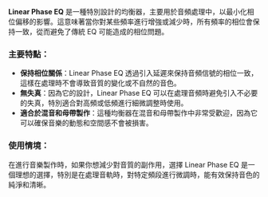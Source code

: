 **Linear Phase EQ** 是一種特別設計的均衡器，主要用於音頻處理中，以最小化相位偏移的影響。這意味著當你對某些頻率進行增強或減少時，所有頻率的相位會保持一致，從而避免了傳統 EQ 可能造成的相位問題。

### 主要特點：

- **保持相位關係**：Linear Phase EQ 透過引入延遲來保持音頻信號的相位一致，這樣在處理時不會導致音質的變化或不自然的音色。
- **無失真**：因為它的設計，Linear Phase EQ 可以在處理音頻時避免引入不必要的失真，特別適合對高頻或低頻進行細微調整時使用。
- **適合於混音和母帶製作**：這種均衡器在混音和母帶製作中非常受歡迎，因為它可以確保音樂的動態和空間感不會被損害。

### 使用情境：

在進行音樂製作時，如果你想減少對音質的副作用，選擇 Linear Phase EQ 是一個理想的選擇，特別是在處理音軌時，對特定頻段進行微調時，能有效保持音色的純淨和清晰。